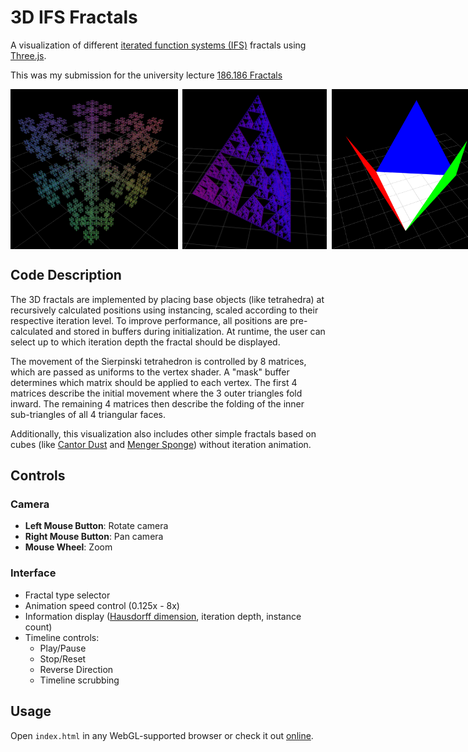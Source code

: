 # 3D IFS Fractals

A visualization of different [iterated function systems (IFS)](https://en.wikipedia.org/wiki/Iterated_function_system) fractals using [Three.js](https://github.com/mrdoob/three.js/).

This was my submission for the university lecture [186.186 Fractals](https://www.cg.tuwien.ac.at/courses/2019W/Fraktale/UE)

<div style="display: flex; justify-content: space-between; width: 100%; ">
  <img src="./assets/pic1.png" style="height: 256px;">
  &nbsp;&nbsp;
  <img src="./assets/pic2.png" style="height: 256px;">
  &nbsp;&nbsp;
  <img src="./assets/pic3.png" style="height: 256px;">
</div>

## Code Description

The 3D fractals are implemented by placing base objects (like tetrahedra) at recursively calculated positions using instancing, scaled according to their respective iteration level. To improve performance, all positions are pre-calculated and stored in buffers during initialization. At runtime, the user can select up to which iteration depth the fractal should be displayed.

The movement of the Sierpinski tetrahedron is controlled by 8 matrices, which are passed as uniforms to the vertex shader. A "mask" buffer determines which matrix should be applied to each vertex. The first 4 matrices describe the initial movement where the 3 outer triangles fold inward. The remaining 4 matrices then describe the folding of the inner sub-triangles of all 4 triangular faces.

Additionally, this visualization also includes other simple fractals based on cubes (like [Cantor Dust](https://en.wikipedia.org/wiki/Cantor_set#Cantor_dust) and [Menger Sponge](https://en.wikipedia.org/wiki/Menger_sponge)) without iteration animation.


## Controls

### Camera

- **Left Mouse Button**: Rotate camera
- **Right Mouse Button**: Pan camera
- **Mouse Wheel**: Zoom

### Interface

- Fractal type selector
- Animation speed control (0.125x - 8x)
- Information display ([Hausdorff dimension](https://en.wikipedia.org/wiki/Hausdorff_dimension), iteration depth, instance count)
- Timeline controls:
  - Play/Pause
  - Stop/Reset
  - Reverse Direction
  - Timeline scrubbing

## Usage

Open `index.html` in any WebGL-supported browser or check it out [online](https://dominikscholz.github.io/IFS-fractals/).
